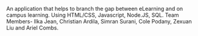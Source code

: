 An application that helps to branch the gap between eLearning and on campus learning. Using HTML/CSS, Javascript, Node.JS, SQL.
Team Members- Ilka Jean, Christian Ardila, Simran Surani, Cole Podany, Zexuan Liu and Ariel Combs.
